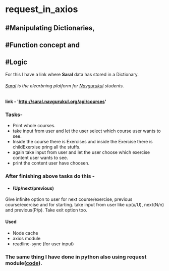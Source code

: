 # request_in_axios
## #Manipulating Dictionaries,
## #Function concept and 
## #Logic

For this I have a link where **Saral** data has stored in a Dictionary. 
###### [Saral](http://saral.navgurukul.org/home) is the elearbning platform for [Navgurukul](https://navgurukul.org/) students. 

#### link - 'http://saral.navgurukul.org/api/courses'

### Tasks-
- Print whole courses. 
- take input from user and let the user select which course user wants to see.
- Inside the course there is Exercises and inside the Exercise there is childExerxise pring all the stuffs.
- again take input from user and let the user choose which exercise content user wants to see.
- print the content user have choosen.

### After finishing above tasks do this -
- #### (Up/next/previous) 
Give infinite option to user for next course/exercise, previous course/exercise and for starting. take input from user like up(u/U), next(N/n) and previous(P/p).
Take exit option too.

#### Used
- Node cache
- axios module
- readline-sync (for user input)

### The same thing I have done in python also using request module([code](https://github.com/ravinaNG/request_in_python)).
